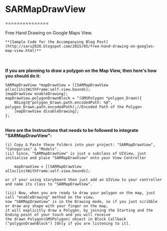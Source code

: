 # SARMapDrawView
===============

Free Hand Drawing on Google Maps View.

	**[Sample Code for the Accompanying Blog Post](http://saru2020.blogspot.com/2015/05/free-hand-drawing-on-googles-map-view.html)**

<br/>
<br/>
<b>If you are planning to draw a polygon on the Map View, then here's how you should do it:</b>


    SARMapDrawView *mapDrawView = [[SARMapDrawView alloc]initWithFrame:self.view.bounds];
    [mapDrawView enableDrawing];
    mapDrawView.polygonDrawnBlock = ^(GMSPolygon *polygon_Drawn){
        NSLog(@"polygon_Drawn.path.encodedPath: %@", polygon_Drawn.path.encodedPath);//Encoded Path of the Polygon
	    [mapDrawView disableDrawing];
    };

<br/>
<b>Here are the Instructions that needs to be followed to integrate "SARMapDrawView": </b>
	
	(i) Copy & Paste these Folders into your project: "SARMapDrawView", "Categories" & "Models".
	(ii) Since, "SARMapDrawView" is just a subclass of UIView, just initialise and place "SARMapDrawView" onto your View Controller 
    
    	mapDrawView = [[SARMapDrawView alloc]initWithFrame:self.view.bounds];
	
	or if your using storyboard then just add an UIView to your controller and name its class to "SARMapDrawView".
	
	(iii) Now, when you are ready to draw your polygon on the map, just call "enableDrawing" method on the view, 
	now "SARMapDrawView" is in the Drawing mode, so if you just scribble or draw any shape with your finger on the map, 
	it will explicitly draw a Polygon, by joining the Starting and the Ending point of your touch and you will receive 
	the drawn Polygon(GMSPolygon) object in Block Callback ("polygonDrawnBlock") [Only if you are listening to it].
	
<br/>
	